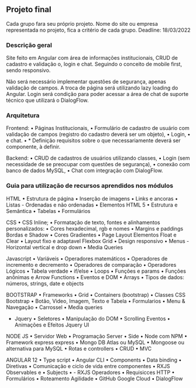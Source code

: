 ## Projeto final

Cada grupo fara seu próprio projeto.
Nome do site ou empresa representada no projeto, fica a critério de cada grupo.
Deadline: 18/03/2022

### Descrição geral

Site feito em Angular com área de informações institucionais, CRUD de cadastro e validação o, login e chat. Seguindo o conceito de mobile first, sendo responsivo. 

Não será necessário implementar questões de segurança, apenas validação de campos.
A troca de página será utilizando lazy loading do Angular.
Login será condição para poder acessar a área de chat de suporte técnico que utilizará o DialogFlow.

### Arquitetura

Frontend:
•	Páginas Institucionais, 
•	Formulário de cadastro de usuário com validação de campos (registro do cadastro deverá ser um objeto), 
•	Login,
•	e chat.
•	* Definição requisitos sobre o que necessariamente deverá ser componente, à definir.

Backend:
	•	CRUD de cadastros de usuários utilizando classes,
	•	Login (sem necessidade de se preocupar com questões de segurança),
	•	conexão com banco de dados MySQL,
	•	Chat com integração com DialogFlow.

### Guia para utilização de recursos aprendidos nos módulos

HTML
•	Estrutura de página
•	Inserção de imagens
•	Links e ancoras
•	Listas - Ordenadas e não ordenadas
•	Elementos HTML 5
•	Estrutura e Semântica
•	Tabelas
•	Formulários

CSS
•	CSS Inline;
•	Formatação de texto, fontes e alinhamentos personalizados:
•	Cores hexadecimal, rgb e nomes
•	Margins e paddings Bordas e Shadow
•	Cores Gradientes
•	Page Layout Elementos Float e Clear
•	Layout fixo e adaptavel
Flexbox Grid
•	Design responsivo
•	Menus - Horizontal vertical e drop down
•	Media Queries

Javascript
•	Variáveis
•	Operadores matemáticos
•	Operadores de incremento e decremento
•	Operadores de comparação
•	Operadores Lógicos
•	Tabela verdade
•	if/else
•	Loops
•	Funções e params
•	Funções anônimas e Arrow Functions
•	Eventos e DOM
•	Arrays
•	Tipos de dados: números, strings, date e objects

BOOTSTRAP
•	Frameworks
•	Grid
•	Containers (bootstrap)
•	Classes CSS Bootstrap
•	Botão, Video, Imagem, Texto e Tabela
•	Formularios
•	Menu & Navegação 
•	Carrossel
•	Media queries
- Jquery
•	Seletores
•	Manipulação do DOM
•	Scrolling Eventos
•	Animações e Efeitos Jquery UI

NODE JS
•	Servidor Web
•	Programação Server
•	Side
•	Node com NPM
•	Framework express express
•	Mongo DB Atlas ou MySQL
•	Mongoose ou alternativa para MySQL
•	Rotas e controllers
•	CRUD
•	MVC

ANGULAR 12
•	Type script
•	Angular CLI
•	Components
•	Data binding
•	Diretivas
•	Comunicação e ciclo de vida entre componentes
•	RXJS Observables e
•	Subjects
•	- RXJS Operadores
•	Requisicces HTTP
•	Formulários
•	Roteamento
Agilidade
•	GitHub
Google Cloud
•	DialogFlow
